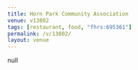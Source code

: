 ```yaml
---
title: Horn Park Community Association
venue: v13802
tags: [restaurant, food, "fhrs:695361"]
permalink: /v/13802/
layout: venue
---
```

null